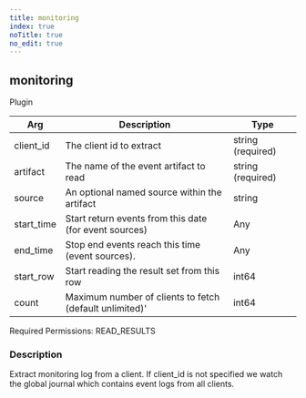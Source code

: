 ```yaml
---
title: monitoring
index: true
noTitle: true
no_edit: true
---
```




<div class="vql_item"></div>


## monitoring
<span class='vql_type label label-warning pull-right page-header'>Plugin</span>



<div class="vqlargs"></div>

Arg | Description | Type
----|-------------|-----
client_id|The client id to extract|string (required)
artifact|The name of the event artifact to read|string (required)
source|An optional named source within the artifact|string
start_time|Start return events from this date (for event sources)|Any
end_time|Stop end events reach this time (event sources).|Any
start_row|Start reading the result set from this row|int64
count|Maximum number of clients to fetch (default unlimited)'|int64

Required Permissions: 
<span class="linkcolour label label-success">READ_RESULTS</span>

### Description

Extract monitoring log from a client. If client_id is not specified we watch the global journal which contains event logs from all clients.

